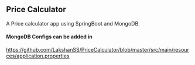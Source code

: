 ## Price Calculator
A Price calculator app using SpringBoot and MongoDB.

#### MongoDB Configs can be added in 

https://github.com/LakshanSS/PriceCalculator/blob/master/src/main/resources/application.properties

